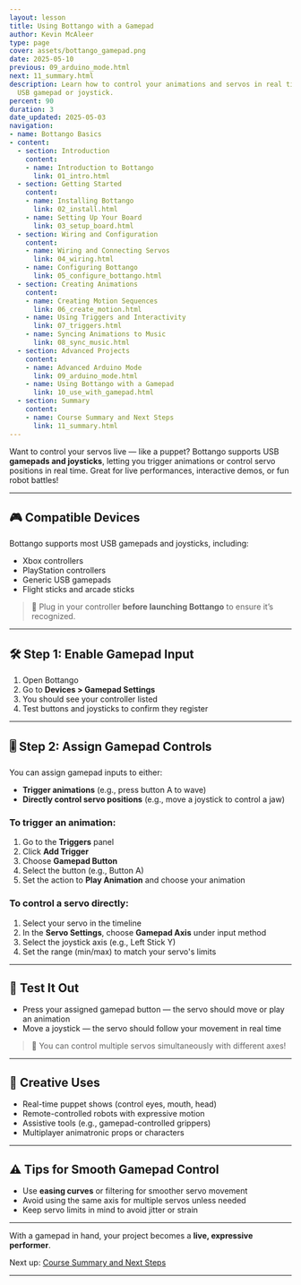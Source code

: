 ```yaml
---
layout: lesson
title: Using Bottango with a Gamepad
author: Kevin McAleer
type: page
cover: assets/bottango_gamepad.png
date: 2025-05-10
previous: 09_arduino_mode.html
next: 11_summary.html
description: Learn how to control your animations and servos in real time using a
  USB gamepad or joystick.
percent: 90
duration: 3
date_updated: 2025-05-03
navigation:
- name: Bottango Basics
- content:
  - section: Introduction
    content:
    - name: Introduction to Bottango
      link: 01_intro.html
  - section: Getting Started
    content:
    - name: Installing Bottango
      link: 02_install.html
    - name: Setting Up Your Board
      link: 03_setup_board.html
  - section: Wiring and Configuration
    content:
    - name: Wiring and Connecting Servos
      link: 04_wiring.html
    - name: Configuring Bottango
      link: 05_configure_bottango.html
  - section: Creating Animations
    content:
    - name: Creating Motion Sequences
      link: 06_create_motion.html
    - name: Using Triggers and Interactivity
      link: 07_triggers.html
    - name: Syncing Animations to Music
      link: 08_sync_music.html
  - section: Advanced Projects
    content:
    - name: Advanced Arduino Mode
      link: 09_arduino_mode.html
    - name: Using Bottango with a Gamepad
      link: 10_use_with_gamepad.html
  - section: Summary
    content:
    - name: Course Summary and Next Steps
      link: 11_summary.html
---
```



Want to control your servos live — like a puppet? Bottango supports USB **gamepads and joysticks**, letting you trigger animations or control servo positions in real time. Great for live performances, interactive demos, or fun robot battles!

---

## 🎮 Compatible Devices

Bottango supports most USB gamepads and joysticks, including:

- Xbox controllers
- PlayStation controllers
- Generic USB gamepads
- Flight sticks and arcade sticks

> 🔌 Plug in your controller **before launching Bottango** to ensure it’s recognized.

---

## 🛠️ Step 1: Enable Gamepad Input

1. Open Bottango
2. Go to **Devices > Gamepad Settings**
3. You should see your controller listed
4. Test buttons and joysticks to confirm they register

---

## 🎚️ Step 2: Assign Gamepad Controls

You can assign gamepad inputs to either:

- **Trigger animations** (e.g., press button A to wave)
- **Directly control servo positions** (e.g., move a joystick to control a jaw)

### To trigger an animation:

1. Go to the **Triggers** panel
2. Click **Add Trigger**
3. Choose **Gamepad Button**
4. Select the button (e.g., Button A)
5. Set the action to **Play Animation** and choose your animation

### To control a servo directly:

1. Select your servo in the timeline
2. In the **Servo Settings**, choose **Gamepad Axis** under input method
3. Select the joystick axis (e.g., Left Stick Y)
4. Set the range (min/max) to match your servo's limits

---

## 🧪 Test It Out

- Press your assigned gamepad button — the servo should move or play an animation
- Move a joystick — the servo should follow your movement in real time

> 🎯 You can control multiple servos simultaneously with different axes!

---

## 🧠 Creative Uses

- Real-time puppet shows (control eyes, mouth, head)
- Remote-controlled robots with expressive motion
- Assistive tools (e.g., gamepad-controlled grippers)
- Multiplayer animatronic props or characters

---

## ⚠️ Tips for Smooth Gamepad Control

- Use **easing curves** or filtering for smoother servo movement
- Avoid using the same axis for multiple servos unless needed
- Keep servo limits in mind to avoid jitter or strain

---

With a gamepad in hand, your project becomes a **live, expressive performer**.

Next up: [Course Summary and Next Steps](11_summary.md)

---
